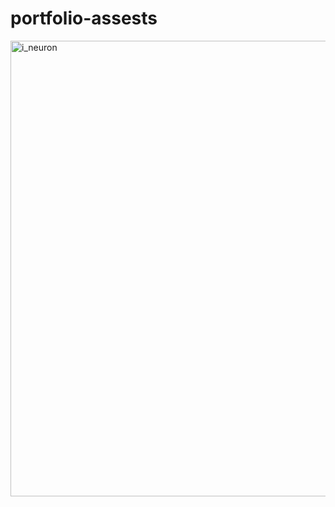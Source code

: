 # portfolio-assests
<img width="597" height="729" alt="i_neuron" src="https://github.com/user-attachments/assets/13082c20-c0cb-4810-9bd7-1ac952ea1795" />
